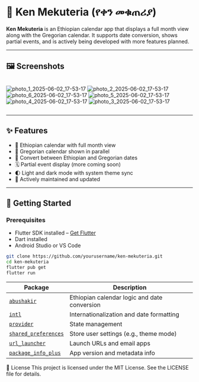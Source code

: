 # 📅 Ken Mekuteria (የቀን መቁጠሪያ)

**Ken Mekuteria** is an Ethiopian calendar app that displays a full month view along with the Gregorian calendar. It supports date conversion, shows partial events, and is actively being developed with more features planned.

---

## 🖼️ Screenshots
<div style="display: flex; flex-wrap: wrap; gap: 10px;">

![photo_1_2025-06-02_17-53-17](https://github.com/user-attachments/assets/2a4dce34-8647-467a-a6b1-1f23ec36efa2)
![photo_2_2025-06-02_17-53-17](https://github.com/user-attachments/assets/86c533b2-0777-4c00-8142-aafe42bfba07)
![photo_6_2025-06-02_17-53-17](https://github.com/user-attachments/assets/21343a95-6f0c-487b-8f49-502f3e505297)
![photo_5_2025-06-02_17-53-17](https://github.com/user-attachments/assets/c385b429-6b25-4203-8ff7-20a5fb559295)
![photo_4_2025-06-02_17-53-17](https://github.com/user-attachments/assets/c1b1be92-5e3d-469a-8704-f33a2fa50447)
![photo_3_2025-06-02_17-53-17](https://github.com/user-attachments/assets/0ee8ba66-4d52-43cd-88f2-b07f2c68c932)
</div>


---

## ✨ Features

- 📆 Ethiopian calendar with full month view
- 📅 Gregorian calendar shown in parallel
- 🔁 Convert between Ethiopian and Gregorian dates
- 🗓️ Partial event display (more coming soon)
- 🌓 Light and dark mode with system theme sync
- 🔄 Actively maintained and updated

---

## 🚀 Getting Started

### Prerequisites
- Flutter SDK installed – [Get Flutter](https://flutter.dev)
- Dart installed
- Android Studio or VS Code

```bash
git clone https://github.com/yourusername/ken-mekuteria.git
cd ken-mekuteria
flutter pub get
flutter run
```


| Package                                                             | Description                                  |
| ------------------------------------------------------------------- | -------------------------------------------- |
| [`abushakir`](https://pub.dev/packages/abushakir)                   | Ethiopian calendar logic and date conversion |
| [`intl`](https://pub.dev/packages/intl)                             | Internationalization and date formatting     |
| [`provider`](https://pub.dev/packages/provider)                     | State management                             |
| [`shared_preferences`](https://pub.dev/packages/shared_preferences) | Store user settings (e.g., theme mode)       |
| [`url_launcher`](https://pub.dev/packages/url_launcher)             | Launch URLs and email apps                   |
| [`package_info_plus`](https://pub.dev/packages/package_info_plus)   | App version and metadata info                |


📜 License
This project is licensed under the MIT License.
See the LICENSE file for details.

